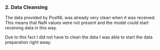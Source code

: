 ### 2. Data Cleansing
The data provided by PostNL was already very clean when it was received. 
This means that NaN values were not present and the model could start receiving data in this way.

Due to this fact I did not have to clean the data I was able to start the data preparation right away.
